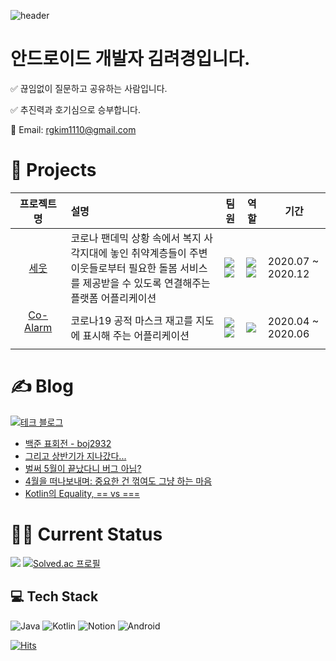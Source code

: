 ![header](https://capsule-render.vercel.app/api?type=waving&color=gradient&height=150&section=header&text=Hello,%20I'm%20Sia!&fontSize=80&fontAlign=65)

# 안드로이드 개발자 김려경입니다.
✅ 끊임없이 질문하고 공유하는 사람입니다.

✅ 추진력과 호기심으로 승부합니다.

💌  Email: rgkim1110@gmail.com



# 🎢 Projects 
| 프로젝트명  | 설명   | 팀원     | 역할      | 기간              |
| :-----------------: | :------------------------------------------------------------ | ------------------------------------------------------------ | ------------------------------------------------------------ | ----------------- |
| [세웃](https://github.com/teamTIPS/Saeut-android)       | 코로나 팬데믹 상황 속에서 복지 사각지대에 놓인 취약계층들이 주변 이웃들로부터 필요한 돌봄 서비스를 제공받을 수 있도록 연결해주는 플랫폼 어플리케이션 | <img src ="https://img.shields.io/badge/3-Android-%233DDC84?style=for-the-badge&logo=android" ><br /><img src ="https://img.shields.io/badge/2-Backend-%6DB33F?style=for-the-badge&logo=Spring" > | <img src ="https://img.shields.io/badge/-Team Leader-red?style=flat-square" ><br /><img src ="https://img.shields.io/badge/-Android-%233DDC84?style=for-the-badge" > | 2020.07 ~ 2020.12 |
| [Co-Alarm](https://github.com/Co-Alarm/Co-Alarm-Java)  &nbsp;&nbsp;&nbsp;&nbsp;&nbsp;&nbsp;&nbsp;&nbsp;&nbsp;&nbsp;&nbsp;&nbsp;&nbsp;| 코로나19 공적 마스크 재고를 지도에 표시해 주는 어플리케이션  | <img src ="https://img.shields.io/badge/4-Android-%233DDC84?style=for-the-badge&logo=android" ><br /><img src ="https://img.shields.io/badge/1-iOS-F05138?style=for-the-badge&logo=Swift" > | <img src ="https://img.shields.io/badge/-Android-%233DDC84?style=for-the-badge" > | 2020.04 ~ 2020.06 |

# ✍ Blog
[![테크 블로그](https://img.shields.io/badge/TechBlog-black?style=for-the-badge&logo=Tistory&logoColor=white)](https://dev-sia.tistory.com/)

<!-- BLOG-POST-LIST:START -->
- [백준 표회전 - boj2932](https://dev-sia.tistory.com/42)
- [그리고 상반기가 지나갔다...](https://dev-sia.tistory.com/41)
- [벌써 5월이 끝났다니 버그 아님?](https://dev-sia.tistory.com/40)
- [4월을 떠나보내며: 중요한 건 꺾여도 그냥 하는 마음](https://dev-sia.tistory.com/39)
- [Kotlin의 Equality, == vs ===](https://dev-sia.tistory.com/38)
<!-- BLOG-POST-LIST:END -->

# 🤸‍♂️ Current Status

![](https://github-readme-streak-stats.herokuapp.com/?user=Amazansia&theme=gruvbox&hide_border=false) [![Solved.ac
프로필](http://mazassumnida.wtf/api/v2/generate_badge?boj=rgkim1110)](https://solved.ac/rgkim1110) 


## 💻 Tech Stack

![Java](https://img.shields.io/badge/java-%23ED8B00.svg?style=for-the-badge&logo=java&logoColor=white) ![Kotlin](https://img.shields.io/badge/kotlin-%230095D5.svg?style=for-the-badge&logo=kotlin&logoColor=white) ![Notion](https://img.shields.io/badge/Notion-%23000000.svg?style=for-the-badge&logo=notion&logoColor=white) ![Android](https://img.shields.io/badge/Android-%233DDC84?style=for-the-badge&logo=Android&logoColor=white)


[![Hits](https://hits.seeyoufarm.com/api/count/incr/badge.svg?url=https%3A%2F%2Fgithub.com%2FAmazansia&count_bg=%2379C83D&title_bg=%23555555&icon=&icon_color=%23E7E7E7&title=visited&edge_flat=false)](https://hits.seeyoufarm.com) <br />
